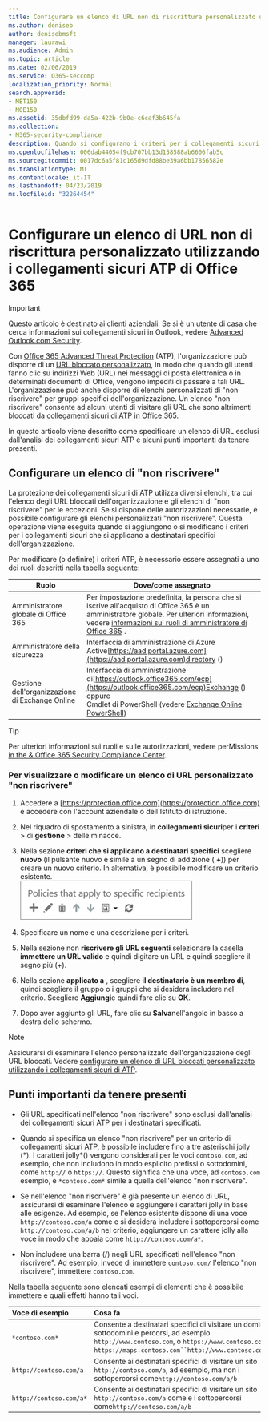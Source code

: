 ```yaml
---
title: Configurare un elenco di URL non di riscrittura personalizzato utilizzando i collegamenti sicuri ATP di Office 365
ms.author: deniseb
author: denisebmsft
manager: laurawi
ms.audience: Admin
ms.topic: article
ms.date: 02/06/2019
ms.service: O365-seccomp
localization_priority: Normal
search.appverid:
- MET150
- MOE150
ms.assetid: 35dbfd99-da5a-422b-9b0e-c6caf3b645fa
ms.collection:
- M365-security-compliance
description: Quando si configurano i criteri per i collegamenti sicuri di ATP, è possibile includere un elenco di URL da non riscrivere per consentire ad alcuni utenti dell'organizzazione di visitare i siti inclusi nell'elenco.
ms.openlocfilehash: 006dab44054f9cb707bb13d158588ab6606fab5c
ms.sourcegitcommit: 0017dc6a5f81c165d9dfd88be39a6bb17856582e
ms.translationtype: MT
ms.contentlocale: it-IT
ms.lasthandoff: 04/23/2019
ms.locfileid: "32264454"
---
```

# <a name="set-up-a-custom-do-not-rewrite-urls-list-using-office-365-atp-safe-links"></a>Configurare un elenco di URL non di riscrittura personalizzato utilizzando i collegamenti sicuri ATP di Office 365

> [!IMPORTANT]
> Questo articolo è destinato ai clienti aziendali. Se si è un utente di casa che cerca informazioni sui collegamenti sicuri in Outlook, vedere [Advanced Outlook.com Security](https://support.office.com/article/advanced-outlook-com-security-for-office-365-subscribers-882d2243-eab9-4545-a58a-b36fee4a46e2).

Con [Office 365 Advanced Threat Protection](office-365-atp.md) (ATP), l'organizzazione può disporre di un [URL bloccato personalizzato](set-up-a-custom-blocked-urls-list-wtih-atp.md), in modo che quando gli utenti fanno clic su indirizzi Web (URL) nei messaggi di posta elettronica o in determinati documenti di Office, vengono impediti di passare a tali URL. L'organizzazione può anche disporre di elenchi personalizzati di "non riscrivere" per gruppi specifici dell'organizzazione. Un elenco "non riscrivere" consente ad alcuni utenti di visitare gli URL che sono altrimenti bloccati da [collegamenti sicuri di ATP in Office 365](atp-safe-links.md). 
  
In questo articolo viene descritto come specificare un elenco di URL esclusi dall'analisi dei collegamenti sicuri ATP e alcuni punti importanti da tenere presenti.

## <a name="set-up-a-do-not-rewrite-list"></a>Configurare un elenco di "non riscrivere"

La protezione dei collegamenti sicuri di ATP utilizza diversi elenchi, tra cui l'elenco degli URL bloccati dell'organizzazione e gli elenchi di "non riscrivere" per le eccezioni. Se si dispone delle autorizzazioni necessarie, è possibile configurare gli elenchi personalizzati "non riscrivere". Questa operazione viene eseguita quando si aggiungono o si modificano i criteri per i collegamenti sicuri che si applicano a destinatari specifici dell'organizzazione. 

Per modificare (o definire) i criteri ATP, è necessario essere assegnati a uno dei ruoli descritti nella tabella seguente:

|Ruolo  |Dove/come assegnato  |
|---------|---------|
|Amministratore globale di Office 365 |Per impostazione predefinita, la persona che si iscrive all'acquisto di Office 365 è un amministratore globale. Per ulteriori informazioni, vedere [informazioni sui ruoli di amministratore di Office 365](https://docs.microsoft.com/office365/admin/add-users/about-admin-roles) .         |
|Amministratore della sicurezza |Interfaccia di amministrazione di Azure Active[https://aad.portal.azure.com](https://aad.portal.azure.com)directory ()|
|Gestione dell'organizzazione di Exchange Online |Interfaccia di amministrazione di[https://outlook.office365.com/ecp](https://outlook.office365.com/ecp)Exchange () <br>oppure <br>  Cmdlet di PowerShell (vedere [Exchange Online PowerShell](https://docs.microsoft.com/powershell/exchange/exchange-online/exchange-online-powershell?view=exchange-ps)) |

> [!TIP]
> Per ulteriori informazioni sui ruoli e sulle autorizzazioni, vedere perMissions [in the &amp; Office 365 Security Compliance Center](permissions-in-the-security-and-compliance-center.md).

### <a name="to-view-or-edit-a-custom-do-not-rewrite-urls-list"></a>Per visualizzare o modificare un elenco di URL personalizzato "non riscrivere"
  
1. Accedere a [https://protection.office.com](https://protection.office.com) e accedere con l'account aziendale o dell'Istituto di istruzione. 
    
2. Nel riquadro di spostamento a sinistra, in **collegamenti sicuri**per i **criteri** \> di **gestione** \> delle minacce.
    
3. Nella sezione **criteri che si applicano a destinatari specifici** scegliere **nuovo** (il pulsante nuovo è simile a un segno di addizione ( **+**)) per creare un nuovo criterio. In alternativa, è possibile modificare un criterio esistente.<br/>![Scegliere nuovo per aggiungere un criterio per i collegamenti sicuri per i destinatari di posta elettronica specifici](media/01073f42-3cec-4ddb-8c10-4d33ec434676.png)
  
4. Specificare un nome e una descrizione per i criteri.
    
5. Nella sezione non **riscrivere gli URL seguenti** selezionare la casella **immettere un URL valido** e quindi digitare un URL e quindi scegliere il segno più (+). 
    
6. Nella sezione **applicato a** , scegliere **il destinatario è un membro di**, quindi scegliere il gruppo o i gruppi che si desidera includere nel criterio. Scegliere **Aggiungi**e quindi fare clic su **OK**.
    
7. Dopo aver aggiunto gli URL, fare clic su **Salva**nell'angolo in basso a destra dello schermo.
    
> [!NOTE]
> Assicurarsi di esaminare l'elenco personalizzato dell'organizzazione degli URL bloccati. Vedere [configurare un elenco di URL bloccati personalizzato utilizzando i collegamenti sicuri di ATP](set-up-a-custom-blocked-urls-list-wtih-atp.md). 
  
## <a name="important-points-to-keep-in-mind"></a>Punti importanti da tenere presenti

- Gli URL specificati nell'elenco "non riscrivere" sono esclusi dall'analisi dei collegamenti sicuri ATP per i destinatari specificati.
 
- Quando si specifica un elenco "non riscrivere" per un criterio di collegamenti sicuri ATP, è possibile includere fino a tre asterischi jolly (\*). I caratteri jolly\*() vengono considerati per le voci `contoso.com`, ad esempio, che non includono in modo esplicito prefissi o sottodomini, come `http://` o `https://`. Questo significa che una voce, ad `contoso.com` esempio, è `*contoso.com*` simile a quella dell'elenco "non riscrivere".

- Se nell'elenco "non riscrivere" è già presente un elenco di URL, assicurarsi di esaminare l'elenco e aggiungere i caratteri jolly in base alle esigenze. Ad esempio, se l'elenco esistente dispone di una voce `http://contoso.com/a` come e si desidera includere i sottopercorsi come `http://contoso.com/a/b` nel criterio, aggiungere un carattere jolly alla voce in modo che appaia come `http://contoso.com/a*`.
    
- Non includere una barra (/) negli URL specificati nell'elenco "non riscrivere". Ad esempio, invece di immettere `contoso.com/` l'elenco "non riscrivere", immettere `contoso.com`.
    
Nella tabella seguente sono elencati esempi di elementi che è possibile immettere e quali effetti hanno tali voci.
    
|**Voce di esempio**|**Cosa fa**|
|:-----|:-----|
|`*contoso.com*`  <br/> |Consente a destinatari specifici di visitare un dominio, sottodomini e percorsi, ad esempio `http://www.contoso.com`, o `https://www.contoso.com` `https://maps.contoso.com``http://www.contoso.com/a`  <br/> |
|`http://contoso.com/a`  <br/> |Consente ai destinatari specifici di visitare un sito `http://contoso.com/a`, ad esempio, ma non i sottopercorsi come`http://contoso.com/a/b`  <br/> |
|`http://contoso.com/a*`  <br/> |Consente ai destinatari specifici di visitare un sito `http://contoso.com/a` come e i sottopercorsi come`http://contoso.com/a/b`  <br/> |
   
 